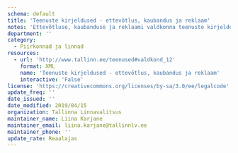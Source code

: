 ```yaml
---
schema: default
title: 'Teenuste kirjeldused - ettevõtlus, kaubandus ja reklaam'
notes: 'Ettevõtluse, kaubanduse ja reklaami valdkonna teenuste kirjeldused'
department: ''
category:
  - Piirkonnad ja linnad
resources:
  - url: 'http://www.tallinn.ee/teenused#valdkond_12'
    format: XML
    name: 'Teenuste kirjeldused - ettevõtlus, kaubandus ja reklaam'
    interactive: 'False'
license: 'https://creativecommons.org/licenses/by-sa/3.0/ee/legalcode'
update_freq: ''
date_issued: ''
date_modified: 2019/04/15
organization: Tallinna Linnavalitsus
maintainer_name: Liina Karjane
maintainer_email: liina.karjane@tallinnlv.ee
maintainer_phone: ''
update_rate: Reaalajas
---
```

